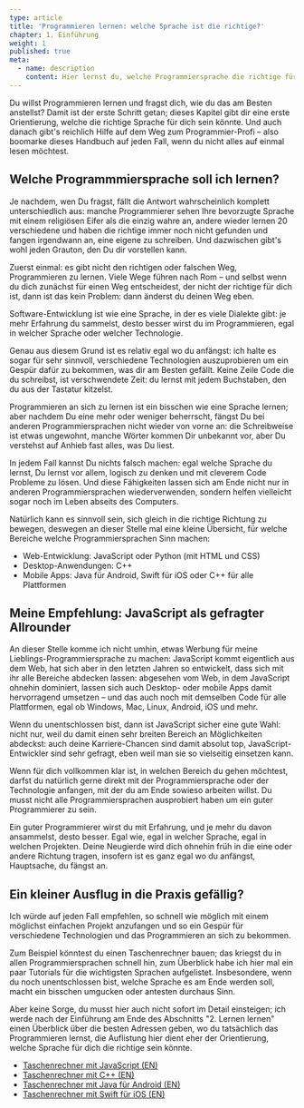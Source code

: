```yaml
---
type: article
title: 'Programmieren lernen: welche Sprache ist die richtige?'
chapter: 1. Einführung
weight: 1
published: true
meta:
  - name: description
    content: Hier lernst du, welche Programmiersprache die richtige für dich ist und wie du deine ersten Schritte in der Programmierung machst.
---
```


Du willst Programmieren lernen und fragst dich, wie du das am Besten anstellst? Damit ist der erste Schritt getan; dieses Kapitel gibt dir eine erste Orientierung, welche die richtige Sprache für dich sein könnte. Und auch danach gibt's reichlich Hilfe auf dem Weg zum Programmier-Profi – also boomarke dieses Handbuch auf jeden Fall, wenn du nicht alles auf einmal lesen möchtest.

## Welche Programmmiersprache soll ich lernen?

Je nachdem, wen Du fragst, fällt die Antwort wahrscheinlich komplett unterschiedlich aus: manche Programmierer sehen Ihre bevorzugte Sprache mit einem religiösen Eifer als die einzig wahre an, andere wieder lernen 20 verschiedene und haben die richtige immer noch nicht gefunden und fangen irgendwann an, eine eigene zu schreiben. Und dazwischen gibt's wohl jeden Grauton, den Du dir vorstellen kann.

Zuerst einmal: es gibt nicht den richtigen oder falschen Weg, Programmieren zu lernen. Viele Wege führen nach Rom – und selbst wenn du dich zunächst für einen Weg entscheidest, der nicht der richtige für dich ist, dann ist das kein Problem: dann änderst du deinen Weg eben.

Software-Entwicklung ist wie eine Sprache, in der es viele Dialekte gibt: je mehr Erfahrung du sammelst, desto besser wirst du im Programmieren, egal in welcher Sprache oder welcher Technologie.

Genau aus diesem Grund ist es relativ egal wo du anfängst: ich halte es sogar für sehr sinnvoll, verschiedene Technologien auszuprobieren um ein Gespür dafür zu bekommen, was dir am Besten gefällt. Keine Zeile Code die du schreibst, ist verschwendete Zeit: du lernst mit jedem Buchstaben, den du aus der Tastatur kitzelst.

Programmieren an sich zu lernen ist ein bisschen wie eine Sprache lernen; aber nachdem Du eine mehr oder weniger beherrscht, fängst Du bei anderen Programmiersprachen nicht wieder von vorne an: die Schreibweise ist etwas ungewohnt, manche Wörter kommen Dir unbekannt vor, aber Du verstehst auf Anhieb fast alles, was Du liest.

In jedem Fall kannst Du nichts falsch machen: egal welche Sprache du lernst, Du lernst vor allem, logisch zu denken und mit cleverem Code Probleme zu lösen. Und diese Fähigkeiten lassen sich am Ende nicht nur in anderen Programmiersprachen wiederverwenden, sondern helfen vielleicht sogar noch im Leben abseits des Computers.

Natürlich kann es sinnvoll sein, sich gleich in die richtige Richtung zu bewegen, deswegen an dieser Stelle mal eine kleine Übersicht, für welche Bereiche welche Programmiersprachen Sinn machen:

- Web-Entwicklung: JavaScript oder Python (mit HTML und CSS)
- Desktop-Anwendungen: C++
- Mobile Apps: Java für Android, Swift für iOS oder C++ für alle Plattformen

## Meine Empfehlung: JavaScript als gefragter Allrounder

An dieser Stelle komme ich nicht umhin, etwas Werbung für meine Lieblings-Programmiersprache zu machen: JavaScript kommt eigentlich aus dem Web, hat sich aber in den letzten Jahren so entwickelt, dass sich mit ihr alle Bereiche abdecken lassen: abgesehen vom Web, in dem JavaScript ohnehin dominiert, lassen sich auch Desktop- oder mobile Apps damit hervorragend umsetzen – und das auch noch mit demselben Code für alle Plattformen, egal ob Windows, Mac, Linux, Android, iOS und mehr.

Wenn du unentschlossen bist, dann ist JavaScript sicher eine gute Wahl: nicht nur, weil du damit einen sehr breiten Bereich an Möglichkeiten abdeckst: auch deine Karriere-Chancen sind damit absolut top, JavaScript-Entwickler sind sehr gefragt, eben weil man sie so vielseitig einsetzen kann.

Wenn für dich vollkommen klar ist, in welchen Bereich du gehen möchtest, darfst du natürlich gerne direkt mit der Programmiersprache oder der Technologie anfangen, mit der du am Ende sowieso arbeiten willst. Du musst nicht alle Programmiersprachen ausprobiert haben um ein guter Programmierer zu sein.

Ein guter Programmierer wirst du mit Erfahrung, und je mehr du davon ansammelst, desto besser. Egal wie, egal in welcher Sprache, egal in welchen Projekten. Deine Neugierde wird dich ohnehin früh in die eine oder andere Richtung tragen, insofern ist es ganz egal wo du anfängst, Hauptsache, du fängst an.

## Ein kleiner Ausflug in die Praxis gefällig?

Ich würde auf jeden Fall empfehlen, so schnell wie möglich mit einem möglichst einfachen Projekt anzufangen und so ein Gespür für verschiedene Technologien und das Programmieren an sich zu bekommen.

Zum Beispiel könntest du einen Taschenrechner bauen; das kriegst du in allen Programmiersprachen schnell hin, zum Überblick habe ich hier mal ein paar Tutorials für die wichtigsten Sprachen aufgelistet. Insbesondere, wenn du noch unentschlossen bist, welche Sprache es am Ende werden soll, macht ein bisschen umgucken oder antesten durchaus Sinn.

Aber keine Sorge, du musst hier auch nicht sofort im Detail einsteigen; ich werde nach der Einführung am Ende des Abschnitts "2. Lernen lernen" einen Überblick über die besten Adressen geben, wo du tatsächlich das Programmieren lernst, die Auflistung hier dient eher der Orientierung, welche Sprache für dich die richtige sein könnte.

- <a href="https://medium.freecodecamp.org/how-to-build-an-html-calculator-app-from-scratch-using-javascript-4454b8714b98" target="_blank">Taschenrechner mit JavaScript (EN)</a>
- <a href="https://tutorials.visualstudio.com/cpp-calculator/intro" target="_blank">Taschenrechner mit C++ (EN)</a>
- <a href="https://crunchify.com/how-to-create-simple-calculator-android-app-using-android-studio/" target="_blank">Taschenrechner mit Java für Android (EN)</a>
- <a href="https://www.instructables.com/id/How-to-Make-a-Calculator-in-Xcode-Using-Swift/" target="_blank">Taschenrechner mit Swift für iOS (EN)</a>

<img src="https://vg09.met.vgwort.de/na/0c1742410b914921a08d2abb5b953d31" width="1" height="1" alt="">
